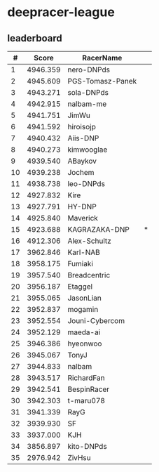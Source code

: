 # deepracer-league

## leaderboard

<!-- leaderboard -->
| # | Score | RacerName |   |
| - | ----- | --------- | - |
| 1 | 4946.359 | nero-DNPds | |
| 2 | 4945.609 | PGS-Tomasz-Panek | |
| 3 | 4943.271 | sola-DNPds | |
| 4 | 4942.915 | nalbam-me | |
| 5 | 4941.751 | JimWu | |
| 6 | 4941.592 | hiroisojp | |
| 7 | 4940.432 | Aiis-DNP | |
| 8 | 4940.273 | kimwooglae | |
| 9 | 4939.540 | ABaykov | |
| 10 | 4939.238 | Jochem | |
| 11 | 4938.738 | leo-DNPds | |
| 12 | 4927.832 | Kire | |
| 13 | 4927.791 | HY-DNP | |
| 14 | 4925.840 | Maverick | |
| 15 | 4923.688 | KAGRAZAKA-DNP | * |
| 16 | 4912.306 | Alex-Schultz | |
| 17 | 3962.846 | Karl-NAB | |
| 18 | 3958.175 | Fumiaki | |
| 19 | 3957.540 | Breadcentric | |
| 20 | 3956.187 | Etaggel | |
| 21 | 3955.065 | JasonLian | |
| 22 | 3952.837 | mogamin | |
| 23 | 3952.554 | Jouni-Cybercom | |
| 24 | 3952.129 | maeda-ai | |
| 25 | 3946.386 | hyeonwoo | |
| 26 | 3945.067 | TonyJ | |
| 27 | 3944.833 | nalbam | |
| 28 | 3943.517 | RichardFan | |
| 29 | 3942.541 | BespinRacer | |
| 30 | 3942.303 | t-maru078 | |
| 31 | 3941.339 | RayG | |
| 32 | 3939.930 | SF | |
| 33 | 3937.000 | KJH | |
| 34 | 3856.897 | kito-DNPds | |
| 35 | 2976.942 | ZivHsu | |
